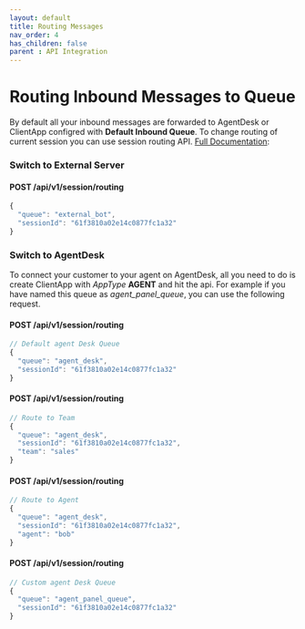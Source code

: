 ```yaml
---
layout: default
title: Routing Messages
nav_order: 4
has_children: false
parent : API Integration
---
```

# Routing Inbound Messages to Queue
By default all your inbound messages are forwarded to AgentDesk or ClientApp configred with __Default Inbound Queue__. 
To change routing of current session you can use session routing API. [Full Documentation](/server-xms/public2/index.html?shell#session-routing):

### Switch to External Server

#### POST /api/v1/session/routing
```javascript
{
  "queue": "external_bot",
  "sessionId": "61f3810a02e14c0877fc1a32"
}
```

### Switch to AgentDesk
To connect your customer to your agent on AgentDesk, all you need to do is create ClientApp with _AppType_ **AGENT** and hit the api. For example if you have named this queue as _agent\_panel\_queue_, you can use the following request.

#### POST /api/v1/session/routing
```javascript
// Default agent Desk Queue
{
  "queue": "agent_desk",
  "sessionId": "61f3810a02e14c0877fc1a32"
}
```

#### POST /api/v1/session/routing
```javascript
// Route to Team
{
  "queue": "agent_desk",
  "sessionId": "61f3810a02e14c0877fc1a32",
  "team": "sales"
}
```
#### POST /api/v1/session/routing
```javascript
// Route to Agent
{
  "queue": "agent_desk",
  "sessionId": "61f3810a02e14c0877fc1a32",
  "agent": "bob"
}
```
#### POST /api/v1/session/routing
```javascript
// Custom agent Desk Queue
{
  "queue": "agent_panel_queue",
  "sessionId": "61f3810a02e14c0877fc1a32"
}
```
